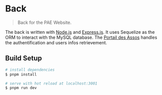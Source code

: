 # Back

> Back for the PAE Website.

The back is written with [Node.js](https://nodejs.org/en/) and [Express.js](https://expressjs.com/fr/). It uses Sequelize as the ORM to interact with the MySQL database. The [Portail des Assos](https://github.com/simde-utc/portail) handles the authentification and users infos retrievement.


## Build Setup

``` bash
# install dependencies
$ pnpm install

# serve with hot reload at localhost:3001
$ pnpm run dev
```
